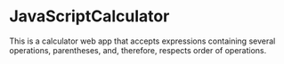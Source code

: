 # JavaScriptCalculator
This is a calculator web app that accepts expressions containing several operations, parentheses, and, therefore, respects order of operations.
